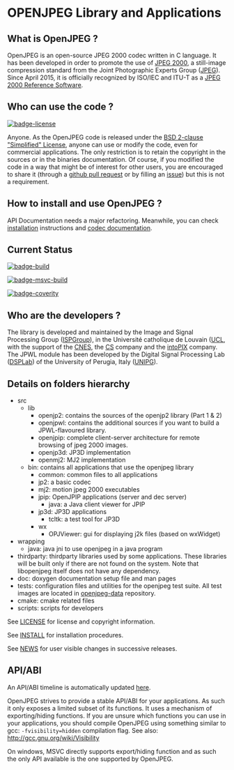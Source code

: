# OPENJPEG Library and Applications

## What is OpenJPEG ?

OpenJPEG is an open-source JPEG 2000 codec written in C language. It has been developed in order to
promote the use of [JPEG 2000](http://www.jpeg.org/jpeg2000), a still-image compression standard
from the Joint Photographic Experts Group ([JPEG](http://www.jpeg.org)). Since April 2015, it is
officially recognized by ISO/IEC and ITU-T as
a [JPEG 2000 Reference Software](http://www.itu.int/rec/T-REC-T.804-201504-I!Amd2).

## Who can use the code ?

[![badge-license]][link-license]

Anyone. As the OpenJPEG code is released under
the [BSD 2-clause "Simplified" License][link-license], anyone can use or modify the code, even for
commercial applications. The only restriction is to retain the copyright in the sources or in the
binaries documentation. Of course, if you modified the code in a way that might be of interest for
other users, you are encouraged to share it (through
a [github pull request](https://github.com/uclouvain/openjpeg/pulls) or by filling
an [issue](https://github.com/uclouvain/openjpeg/issues)) but this is not a requirement.

## How to install and use OpenJPEG ?

API Documentation needs a major refactoring. Meanwhile, you can
check [installation](https://github.com/uclouvain/openjpeg/wiki/Installation) instructions
and [codec documentation](https://github.com/uclouvain/openjpeg/wiki/DocJ2KCodec).

## Current Status

[![badge-build]][link-build]

[![badge-msvc-build]][link-msvc-build]

[![badge-coverity]][link-coverity]

## Who are the developers ?

The library is developed and maintained by the Image and Signal Processing
Group ([ISPGroup](http://sites.uclouvain.be/ispgroup/)), in the Université catholique de
Louvain ([UCL](http://www.uclouvain.be/en-index.html), with the support of
the [CNES](https://cnes.fr/), the [CS](http://www.c-s.fr/) company and
the [intoPIX](http://www.intopix.com) company. The JPWL module has been developed by the Digital
Signal Processing Lab ([DSPLab](http://dsplab.diei.unipg.it/)) of the University of Perugia,
Italy ([UNIPG](http://www.unipg.it/)).

## Details on folders hierarchy

* src
    * lib
        * openjp2: contains the sources of the openjp2 library (Part 1 & 2)
        * openjpwl: contains the additional sources if you want to build a JPWL-flavoured library.
        * openjpip: complete client-server architecture for remote browsing of jpeg 2000 images.
        * openjp3d: JP3D implementation
        * openmj2: MJ2 implementation
    * bin: contains all applications that use the openjpeg library
        * common: common files to all applications
        * jp2: a basic codec
        * mj2: motion jpeg 2000 executables
        * jpip: OpenJPIP applications (server and dec server)
            * java: a Java client viewer for JPIP
        * jp3d: JP3D applications
            * tcltk: a test tool for JP3D
        * wx
            * OPJViewer: gui for displaying j2k files (based on wxWidget)
* wrapping
    * java: java jni to use openjpeg in a java program
* thirdparty: thirdparty libraries used by some applications. These libraries will be built only if
  there are not found on the system. Note that libopenjpeg itself does not have any dependency.
* doc: doxygen documentation setup file and man pages
* tests: configuration files and utilities for the openjpeg test suite. All test images are located
  in [openjpeg-data](https://github.com/uclouvain/openjpeg-data) repository.
* cmake: cmake related files
* scripts: scripts for developers

See [LICENSE][link-license] for license and copyright information.

See [INSTALL](https://github.com/uclouvain/openjpeg/blob/master/INSTALL.md) for installation
procedures.

See [NEWS](https://github.com/uclouvain/openjpeg/blob/master/NEWS.md) for user visible changes in
successive releases.

## API/ABI

An API/ABI timeline is automatically updated [here][link-api-timeline].

OpenJPEG strives to provide a stable API/ABI for your applications. As such it
only exposes a limited subset of its functions. It uses a mechanism of
exporting/hiding functions. If you are unsure which functions you can use in
your applications, you should compile OpenJPEG using something similar to gcc:
`-fvisibility=hidden` compilation flag.
See also: http://gcc.gnu.org/wiki/Visibility

On windows, MSVC directly supports export/hiding function and as such the only
API available is the one supported by OpenJPEG.

[comment-license]: https://img.shields.io/github/license/uclouvain/openjpeg.svg "https://img.shields.io/badge/license-BSD--2--Clause-blue.svg"

[badge-license]: https://img.shields.io/badge/license-BSD--2--Clause-blue.svg "BSD 2-clause \"Simplified\" License"

[link-license]: https://github.com/uclouvain/openjpeg/blob/master/LICENSE "BSD 2-clause \"Simplified\" License"

[badge-build]: https://travis-ci.org/uclouvain/openjpeg.svg?branch=master "Build Status"

[link-build]: https://travis-ci.org/uclouvain/openjpeg "Build Status"

[badge-msvc-build]: https://ci.appveyor.com/api/projects/status/github/uclouvain/openjpeg?branch=master&svg=true "Windows Build Status"

[link-msvc-build]: https://ci.appveyor.com/project/detonin/openjpeg/branch/master "Windows Build Status"

[badge-coverity]: https://scan.coverity.com/projects/6383/badge.svg "Coverity Scan Build Status"

[link-coverity]: https://scan.coverity.com/projects/uclouvain-openjpeg "Coverity Scan Build Status"

[link-api-timeline]: http://www.openjpeg.org/abi-check/timeline/openjpeg "OpenJPEG API/ABI timeline"
